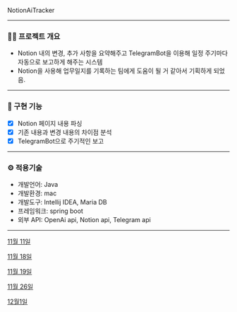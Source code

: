 NotionAiTracker

---

### 🧑‍💻 프로젝트 개요

- Notion 내의 변경, 추가 사항을 요약해주고 TelegramBot을 이용해 일정 주기마다 자동으로 보고하게 해주는 시스템
- Notion을 사용해 업무일지를 기록하는 팀에게 도움이 될 거 같아서 기획하게 되었음.

---

### 📌 구현 기능

- [x]  Notion 페이지 내용 파싱
- [x]  기존 내용과 변경 내용의 차이점 분석
- [x]  TelegramBot으로 주기적인 보고

---

### ⚙️ 적용기술

- 개발언어: Java
- 개발환경: mac
- 개발도구: Intellij IDEA, Maria DB
- 프레임워크: spring boot
- 외부 API: OpenAi api, Notion api, Telegram api

---

[11월 11일](https://www.notion.so/11-11-13b90dd6c2ce807fa237ce83f66f3f46?pvs=21)

[11월 18일](https://www.notion.so/11-18-14290dd6c2ce808abce2c3777dafcada?pvs=21)

[11월 19일](https://www.notion.so/11-19-14390dd6c2ce80a58a8cd88f6fb93c33?pvs=21)

[11월 26일](https://www.notion.so/11-26-14a90dd6c2ce80528f12dafb7f6a3a5e?pvs=21)

[12월1일](https://www.notion.so/12-1-14f90dd6c2ce8031a4e9fa53977d7554?pvs=21)
